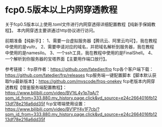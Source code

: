 # fcp0.5版本以上内网穿透教程
关于fcp0.5版本以上使用.toml文件进行内网穿透得详细配置教程【纯新手保姆教程】。
本内网穿透主要讲通过http协议进行访问。

前期准备【纯新手】：
1、需要一台虚拟服务器【腾讯云、阿里云均可】，我在教程中使用的是vultr。
2、需要申请对应的域名，并把域名解析到服务器，我在教程中使用的是namesilo。
3、一个ssh工具，我在教程中使用的是FinalShell。
4、一个解析到你服务器的宝塔界面【主要用作端口放行】。


参考链接：
frp原作者：https://github.com/fatedier/frp
fcp各个客户端下载：https://github.com/fatedier/frp/releases
fcp服务端一键配置脚本【脚本默认获取frp最新版本】：https://github.com/mvscode/frps-onekey
fcp老版本内网穿透教程【借鉴服务端配置教程】：https://www.bilibili.com/video/BV1tL4y1p7qA/?spm_id_from=333.880.my_history.page.click&vd_source=e24c2664016fb1213df78e216a6dd35f
fcp宝塔端使用设置：https://www.bilibili.com/video/BV1PY4y1F7cb/?spm_id_from=333.880.my_history.page.click&vd_source=e24c2664016fb1213df78e216a6dd35f
